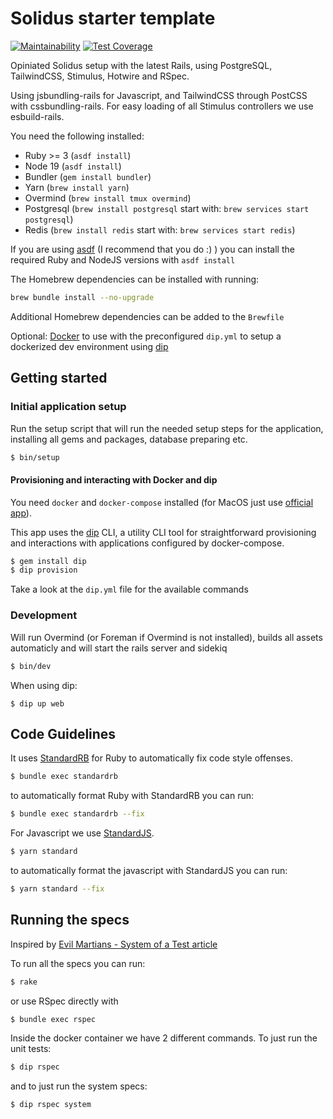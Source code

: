 # Solidus starter template

[![Maintainability](https://api.codeclimate.com/v1/badges/43570089ffd1811c190f/maintainability)](https://codeclimate.com/github/peterberkenbosch/solidus-starter-template/maintainability)
[![Test Coverage](https://api.codeclimate.com/v1/badges/43570089ffd1811c190f/test_coverage)](https://codeclimate.com/github/peterberkenbosch/solidus-starter-template/test_coverage)

Opiniated Solidus setup with the latest Rails, using PostgreSQL, TailwindCSS, Stimulus, Hotwire and RSpec.

Using jsbundling-rails for Javascript, and TailwindCSS through PostCSS with cssbundling-rails. For easy loading of all Stimulus controllers
we use esbuild-rails.

You need the following installed:

* Ruby >= 3 (`asdf install`)
* Node 19 (`asdf install`)
* Bundler (`gem install bundler`)
* Yarn (`brew install yarn`)
* Overmind (`brew install tmux overmind`)
* Postgresql (`brew install postgresql` start with: `brew services start postgresql`)
* Redis (`brew install redis` start with: `brew services start redis`)

If you are using [asdf](https://asdf-vm.com/) (I recommend that you do :) ) you can install the required Ruby and NodeJS versions with `asdf install`

The Homebrew dependencies can be installed with running:

```bash
brew bundle install --no-upgrade
```

Additional Homebrew dependencies can be added to the `Brewfile`

Optional: [Docker](https://docs.docker.com/engine/installation/mac/) to use with the preconfigured `dip.yml` to setup a dockerized dev environment using [dip](https://github.com/bibendi/dip)

## Getting started

### Initial application setup

Run the setup script that will run the needed setup steps for the application, installing all gems and packages, database preparing etc.

```sh
$ bin/setup
```

#### Provisioning and interacting with Docker and dip

You need `docker` and `docker-compose` installed (for MacOS just use [official app](https://docs.docker.com/engine/installation/mac/)).

This app uses the [dip](https://github.com/bibendi/dip) CLI, a utility CLI tool for straightforward provisioning and interactions with applications configured by docker-compose.

```sh
$ gem install dip
$ dip provision
```

Take a look at the `dip.yml` file for the available commands

### Development

Will run Overmind (or Foreman if Overmind is not installed), builds all assets automaticly and will start the rails server and sidekiq

```sh
$ bin/dev
```

When using dip:

```
$ dip up web
```

## Code Guidelines

It uses [StandardRB](https://github.com/testdouble/standard) for Ruby to automatically fix code style offenses.

```sh
$ bundle exec standardrb
```

to automatically format Ruby with StandardRB you can run:

```sh
$ bundle exec standardrb --fix
```

For Javascript we use [StandardJS](https://standardjs.com/).

```sh
$ yarn standard
```

to automatically format the javascript with StandardJS you can run:

```sh
$ yarn standard --fix
```

## Running the specs

Inspired by [Evil Martians - System of a Test article](https://evilmartians.com/chronicles/system-of-a-test-setting-up-end-to-end-rails-testing)

To run all the specs you can run:

```sh
$ rake
```

or use RSpec directly with

```sh
$ bundle exec rspec
```

Inside the docker container we have 2 different commands. To just run the unit tests:

```sh
$ dip rspec
```

and to just run the system specs:

```sh
$ dip rspec system
```

